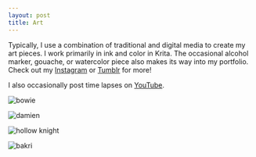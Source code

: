 ```yaml
---
layout: post
title: Art
---
```


Typically, I use a combination of traditional and digital media to create my art pieces. I work primarily in ink and color in Krita. The occasional alcohol marker, gouache, or watercolor piece also makes its way into my portfolio. Check out my [Instagram](https://www.instagram.com/hannah.m.kirkland/) or [Tumblr](teawizardry.tumblr.com) for more!

I also occasionally post time lapses on [YouTube](https://www.youtube.com/channel/UCcZNGl0wgH3UN8hA4PzbfSg).

![bowie](https://64.media.tumblr.com/cab78875bff7f8550faedcfd6c3e65e9/77b329c128fa52dc-08/s2048x3072/7c9b73e2231aba64f3d6c63bc94b3133df15fedc.jpg "bowie") 

![damien](https://64.media.tumblr.com/b0e8374874aa2c3630546d4834889c37/04d05200b6b0a36b-31/s2048x3072/7a4952b4b5702b35183f451397f86611c3f64cc5.jpg "damien") 

![hollow knight](https://64.media.tumblr.com/10b603458a1e76f72593e9372e0b33ef/90b2d154b3ec0ef2-18/s2048x3072/9035ba56efad0b961aa3a389153b890d7b4764df.jpg "hollow knight")

![bakri](https://64.media.tumblr.com/318a08a46a9881c84457fba8d2b5b9c1/2c5cc4217509438f-18/s2048x3072/11d8b0e5a6527e189202f2feb6e5d2e27388c1bb.jpg "bakri")

